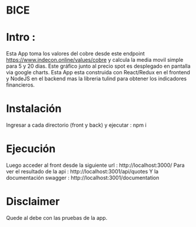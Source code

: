 # BICE

# Intro :

Esta App toma los valores del cobre desde este endpoint https://www.indecon.online/values/cobre  y calcula 
la media movil simple para 5 y 20 dias.  Este gráfico junto al precio spot es desplegado en pantalla via google charts.
Esta App esta construida con React/Redux en el frontend y NodeJS en el backend mas la libreria tulind para obtener los indicadores financieros.


# Instalación

Ingresar a cada directorio (front y back) y ejecutar : npm i

# Ejecución
Luego acceder al front desde la siguiente url : http://localhost:3000/
Para ver el resultado de la api : http://localhost:3001/api/quotes
Y la documentación swagger : http://localhost:3001/documentation


# Disclaimer

Quede al debe con las pruebas de la app.
